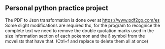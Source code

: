 ## Personal python practice project

The PDF to Json transformation is done over at https://www.pdf2go.com/es
Some slight modifications are required tho, for the program to recognice the complete text we need to remove the double quotation marks used in the size information section of each pokemon and the § symbol from the movelists that have that. (Ctrl+f and replace to delete them all at once)